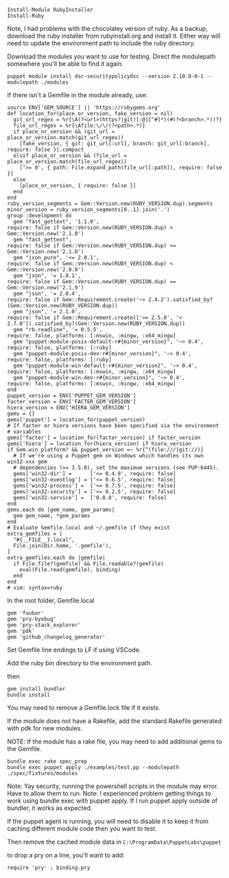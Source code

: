 ```
Install-Module RubyInstaller
Install-Ruby
```

Note, I had problems with the chocolatey version of ruby.  As a backup, download the ruby installer from rubyinstall.org and install it.  Either way will need to update the environment path to include the ruby directory.

Download the modules you want to use for testing. Direct the modulepath somewhere you'll be able to find it again.

```
puppet module install dsc-securitypolicydsc --version 2.10.0-0-1 --modulepath ./modules
```

If there isn't a Gemfile in the module already, use:

```
source ENV['GEM_SOURCE'] || 'https://rubygems.org'
def location_for(place_or_version, fake_version = nil)
  git_url_regex = %r{\A(?<url>(https?|git)[:@][^#]*)(#(?<branch>.*))?}
  file_url_regex = %r{\Afile:\/\/(?<path>.*)}
  if place_or_version && (git_url = place_or_version.match(git_url_regex))
    [fake_version, { git: git_url[:url], branch: git_url[:branch], require: false }].compact
  elsif place_or_version && (file_url = place_or_version.match(file_url_regex))
    ['>= 0', { path: File.expand_path(file_url[:path]), require: false }]
  else
    [place_or_version, { require: false }]
  end
end
ruby_version_segments = Gem::Version.new(RUBY_VERSION.dup).segments
minor_version = ruby_version_segments[0..1].join('.')
group :development do
  gem "fast_gettext", '1.1.0',                                   require: false if Gem::Version.new(RUBY_VERSION.dup) < Gem::Version.new('2.1.0')
  gem "fast_gettext",                                            require: false if Gem::Version.new(RUBY_VERSION.dup) >= Gem::Version.new('2.1.0')
  gem "json_pure", '<= 2.0.1',                                   require: false if Gem::Version.new(RUBY_VERSION.dup) < Gem::Version.new('2.0.0')
  gem "json", '= 1.8.1',                                         require: false if Gem::Version.new(RUBY_VERSION.dup) == Gem::Version.new('2.1.9')
  gem "json", '= 2.0.4',                                         require: false if Gem::Requirement.create('~> 2.4.2').satisfied_by?(Gem::Version.new(RUBY_VERSION.dup))
  gem "json", '= 2.1.0',                                         require: false if Gem::Requirement.create(['>= 2.5.0', '< 2.7.0']).satisfied_by?(Gem::Version.new(RUBY_VERSION.dup))
  gem "rb-readline", '= 0.5.5',                                  require: false, platforms: [:mswin, :mingw, :x64_mingw]
  gem "puppet-module-posix-default-r#{minor_version}", '~> 0.4', require: false, platforms: [:ruby]
  gem "puppet-module-posix-dev-r#{minor_version}", '~> 0.4',     require: false, platforms: [:ruby]
  gem "puppet-module-win-default-r#{minor_version}", '~> 0.4',   require: false, platforms: [:mswin, :mingw, :x64_mingw]
  gem "puppet-module-win-dev-r#{minor_version}", '~> 0.4',       require: false, platforms: [:mswin, :mingw, :x64_mingw]
end
puppet_version = ENV['PUPPET_GEM_VERSION']
facter_version = ENV['FACTER_GEM_VERSION']
hiera_version = ENV['HIERA_GEM_VERSION']
gems = {}
gems['puppet'] = location_for(puppet_version)
# If facter or hiera versions have been specified via the environment
# variables
gems['facter'] = location_for(facter_version) if facter_version
gems['hiera'] = location_for(hiera_version) if hiera_version
if Gem.win_platform? && puppet_version =~ %r{^(file:///|git://)}
  # If we're using a Puppet gem on Windows which handles its own win32-xxx gem
  # dependencies (>= 3.5.0), set the maximum versions (see PUP-6445).
  gems['win32-dir'] =      ['<= 0.4.9', require: false]
  gems['win32-eventlog'] = ['<= 0.6.5', require: false]
  gems['win32-process'] =  ['<= 0.7.5', require: false]
  gems['win32-security'] = ['<= 0.2.5', require: false]
  gems['win32-service'] =  ['0.8.8', require: false]
end
gems.each do |gem_name, gem_params|
  gem gem_name, *gem_params
end
# Evaluate Gemfile.local and ~/.gemfile if they exist
extra_gemfiles = [
  "#{__FILE__}.local",
  File.join(Dir.home, '.gemfile'),
]
extra_gemfiles.each do |gemfile|
  if File.file?(gemfile) && File.readable?(gemfile)
    eval(File.read(gemfile), binding)
  end
end
# vim: syntax=ruby
```


In the root folder, Gemfile.local

```
gem 'fuubar'
gem 'pry-byebug'
gem 'pry-stack_explorer'
gem 'pdk'
gem 'github_changelog_generator'
```

Set Gemfile line endings to LF if using VSCode.

Add the ruby bin directory to the environment path.

then

```
gem install bundler
bundle install
```

You may need to remove a Gemfile.lock file if it exists.

If the module does not have a Rakefile, add the standard Rakefile generated with pdk 
for new modules.

NOTE:  If the module has a rake file, you may need to add additional gems to 
the Gemfile.

```
bundle exec rake spec_prep
bundle exec puppet apply ./examples/test.pp --modulepath ./spec/fixtures/modules
```

Note:  Yay security, running the powershell scripts in the module may error.  Have to allow them to run.
Note:  I experienced problem getting things to work using bundle exec with puppet apply.  If I run puppet apply outside of bundler, it works as expected.

If the puppet agent is running, you will need to disable it to keep it from caching different module code then you want to test.

Then remove the cached module data in `C:\ProgramData\PuppetLabs\puppet`

to drop a pry on a line, you'll want to add:

```
require 'pry' ; binding.pry
```